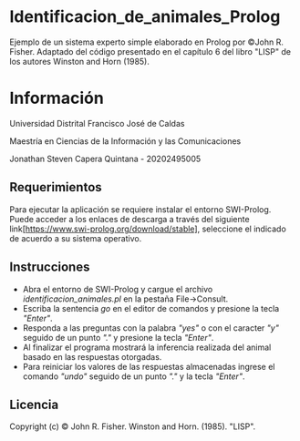 # Identificacion_de_animales_Prolog
Ejemplo de un sistema experto simple elaborado en Prolog por ©John R. Fisher. Adaptado del código presentado en el capítulo 6 del libro "LISP" de los autores Winston and Horn (1985).

# Información

Universidad Distrital Francisco José de Caldas

Maestría en Ciencias de la Información y las Comunicaciones

Jonathan Steven Capera Quintana - 20202495005

## Requerimientos

Para ejecutar la aplicación se requiere instalar el entorno SWI-Prolog. Puede acceder a los enlaces de descarga a través del siguiente link[https://www.swi-prolog.org/download/stable], seleccione el indicado de acuerdo a su sistema operativo.


## Instrucciones
* Abra el entorno de SWI-Prolog y cargue el archivo *identificacion_animales.pl* en la pestaña File->Consult.
* Escriba la sentencia *go* en el editor de comandos y presione la tecla *"Enter"*.
* Responda a las preguntas con la palabra *"yes"* o con el caracter *"y"* seguido de un punto *"."* y presione la tecla *"Enter"*.
* Al finalizar el programa mostrará la inferencia realizada del animal basado en las respuestas otorgadas.
* Para reiniciar los valores de las respuestas almacenadas ingrese el comando *"undo"* seguido de un punto *"."* y la tecla *"Enter"*.

## Licencia

Copyright (c) © John R. Fisher. 
Winston and Horn. (1985). "LISP".
